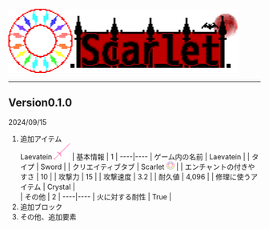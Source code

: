 ![Scarlet Logo](/IMG/Scarlet%20Logo.png)
___  
## Version0.1.0
2024/09/15
1. 追加アイテム  
Laevatein <img src="/IMG/laevatein-1.0.2.png" height="32px">
| 基本情報 | 1 |
----|----
| ゲーム内の名前 | Laevatein |
| タイプ | Sword |
| クリエイティブタブ | Scarlet <img src="/IMG/Scarlet%20MOD.png" height="16px"> |
| エンチャントの付きやすさ | 10 |
| 攻撃力 | 15 |
| 攻撃速度 | 3.2 |
| 耐久値 | 4,096 |
| 修理に使うアイテム | Crystal |  
| その他 | 2 |
----|----
| 火に対する耐性 | True |  
2. 追加ブロック  
3. その他、追加要素  
